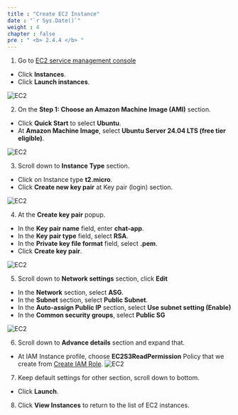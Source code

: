 ```yaml
---
title : "Create EC2 Instance"
date : "`r Sys.Date()`"
weight : 4
chapter : false
pre : " <b> 2.4.4 </b> "
---
```


1. Go to [EC2 service management console](https://console.aws.amazon.com/ec2/v2/home)
  + Click **Instances**.
  + Click **Launch instances**.
  
![EC2](images/2.prerequisite/022-createec2.png)

2. On the **Step 1: Choose an Amazon Machine Image (AMI)** section.
  + Click **Quick Start** to select **Ubuntu**.
  + At **Amazon Machine Image**, select **Ubuntu Server 24.04 LTS (free tier eligible)**.
  
![EC2](images/2.prerequisite/028-createec2.png)

3. Scroll down to **Instance Type** section.
 + Click on Instance type **t2.micro**.
 + Click **Create new key pair** at Key pair (login) section.

![EC2](images/2.prerequisite/030-createec2.png)

4. At the **Create key pair** popup.  
 + In the **Key pair name** field, enter **chat-app**.
 + In the **Key pair type** field, select **RSA**.
 + In the **Private key file format** field, select **.pem**.
 + Click **Create key pair**.
 
![EC2](images/2.prerequisite/029-createec2.png)

5. Scroll down to **Network settings** section, click **Edit**
  + In the **Network** section, select **ASG**.
  + In the **Subnet** section, select **Public Subnet**.
  + In the **Auto-assign Public IP** section, select **Use subnet setting (Enable)**
  + In the **Common security groups**, select **Public SG**

![EC2](images/2.prerequisite/031-createec2.png)

6. Scroll down to **Advance details** section and expand that.
  + At IAM Instance profile, choose **EC2S3ReadPermission** Policy that we create from [Create IAM Role](/2-Prerequiste/2.3-createiamrole/).
![EC2](images/2.prerequisite/032-createec2.png)

7. Keep default settings for other section, scroll down to bottom.
  + Click **Launch**.

8. Click **View Instances** to return to the list of EC2 instances.